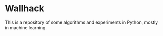 Wallhack
========

This is a repository of some algorithms and experiments in Python, mostly in machine learning. 
